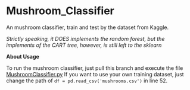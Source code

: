 # Mushroom_Classifier
An mushroom classifier, train and test by the dataset from Kaggle.

*Strictly speaking, it DOES implements the random forest, but the implements of the CART tree, however, is still left to the sklearn*

**About Usage**

To run the mushroom classifier, just pull this branch and execute the file [MushroomClassifier.py](https://github.com/RDR2Blackwater/Mushroom_Classifier/blob/master/MushroomClassifier.py)
If you want to use your own training dataset, just change the path of `df = pd.read_csv('mushrooms.csv')` in line 52.
